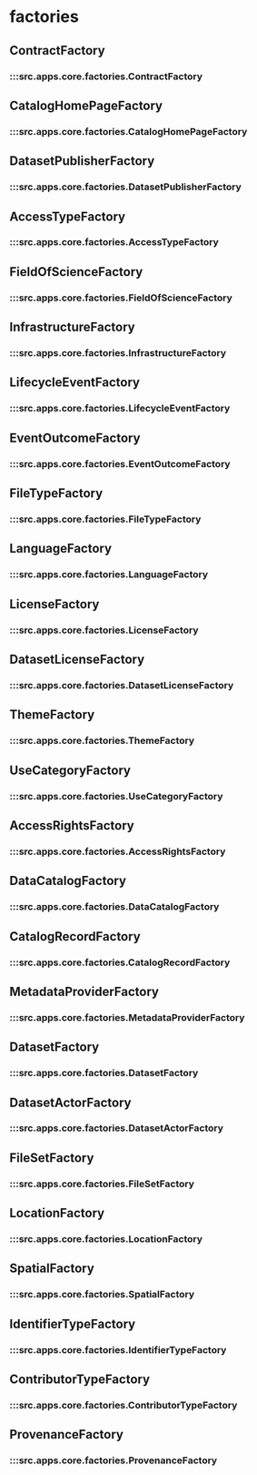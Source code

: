 # factories

## ContractFactory

### :::src.apps.core.factories.ContractFactory

## CatalogHomePageFactory

### :::src.apps.core.factories.CatalogHomePageFactory

## DatasetPublisherFactory

### :::src.apps.core.factories.DatasetPublisherFactory

## AccessTypeFactory

### :::src.apps.core.factories.AccessTypeFactory

## FieldOfScienceFactory

### :::src.apps.core.factories.FieldOfScienceFactory

## InfrastructureFactory

### :::src.apps.core.factories.InfrastructureFactory

## LifecycleEventFactory

### :::src.apps.core.factories.LifecycleEventFactory

## EventOutcomeFactory

### :::src.apps.core.factories.EventOutcomeFactory

## FileTypeFactory

### :::src.apps.core.factories.FileTypeFactory

## LanguageFactory

### :::src.apps.core.factories.LanguageFactory

## LicenseFactory

### :::src.apps.core.factories.LicenseFactory

## DatasetLicenseFactory

### :::src.apps.core.factories.DatasetLicenseFactory

## ThemeFactory

### :::src.apps.core.factories.ThemeFactory

## UseCategoryFactory

### :::src.apps.core.factories.UseCategoryFactory

## AccessRightsFactory

### :::src.apps.core.factories.AccessRightsFactory

## DataCatalogFactory

### :::src.apps.core.factories.DataCatalogFactory

## CatalogRecordFactory

### :::src.apps.core.factories.CatalogRecordFactory

## MetadataProviderFactory

### :::src.apps.core.factories.MetadataProviderFactory

## DatasetFactory

### :::src.apps.core.factories.DatasetFactory

## DatasetActorFactory

### :::src.apps.core.factories.DatasetActorFactory

## FileSetFactory

### :::src.apps.core.factories.FileSetFactory

## LocationFactory

### :::src.apps.core.factories.LocationFactory

## SpatialFactory

### :::src.apps.core.factories.SpatialFactory

## IdentifierTypeFactory

### :::src.apps.core.factories.IdentifierTypeFactory

## ContributorTypeFactory

### :::src.apps.core.factories.ContributorTypeFactory

## ProvenanceFactory

### :::src.apps.core.factories.ProvenanceFactory

